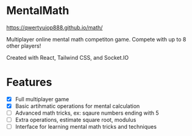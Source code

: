 # MentalMath
https://qwertyuiop888.github.io/math/
 
Multiplayer online mental math competiton game. Compete with up to 8 other players!

Created with React, Tailwind CSS, and Socket.IO

# Features
- [x] Full multiplayer game
- [x] Basic artihmatic operations for mental calculation
- [ ] Advanced math tricks, ex: sqaure numbers ending with 5
- [ ] Extra operations, estimate square root, modulus
- [ ] Interface for learning mental math tricks and techniques 
